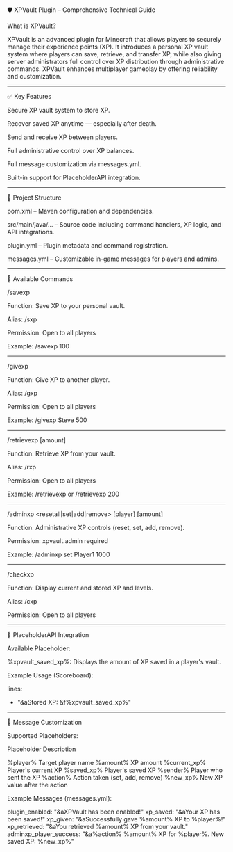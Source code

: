 🛡️ XPVault Plugin – Comprehensive Technical Guide

What is XPVault?

XPVault is an advanced plugin for Minecraft that allows players to securely manage their experience points (XP).
It introduces a personal XP vault system where players can save, retrieve, and transfer XP, while also giving server administrators full control over XP distribution through administrative commands. XPVault enhances multiplayer gameplay by offering reliability and customization.


---

✅ Key Features

Secure XP vault system to store XP.

Recover saved XP anytime — especially after death.

Send and receive XP between players.

Full administrative control over XP balances.

Full message customization via messages.yml.

Built-in support for PlaceholderAPI integration.



---

🧱 Project Structure

pom.xml – Maven configuration and dependencies.

src/main/java/... – Source code including command handlers, XP logic, and API integrations.

plugin.yml – Plugin metadata and command registration.

messages.yml – Customizable in-game messages for players and admins.



---

🧭 Available Commands

/savexp <amount>

Function: Save XP to your personal vault.

Alias: /sxp

Permission: Open to all players

Example: /savexp 100



---

/givexp <player> <amount>

Function: Give XP to another player.

Alias: /gxp

Permission: Open to all players

Example: /givexp Steve 500



---

/retrievexp [amount]

Function: Retrieve XP from your vault.

Alias: /rxp

Permission: Open to all players

Example: /retrievexp or /retrievexp 200



---

/adminxp <resetall|set|add|remove> [player] [amount]

Function: Administrative XP controls (reset, set, add, remove).

Permission: xpvault.admin required

Example: /adminxp set Player1 1000



---

/checkxp

Function: Display current and stored XP and levels.

Alias: /cxp

Permission: Open to all players



---

🔗 PlaceholderAPI Integration

Available Placeholder:

%xpvault_saved_xp%: Displays the amount of XP saved in a player's vault.


Example Usage (Scoreboard):

lines:
  - "&aStored XP: &f%xpvault_saved_xp%"


---

💬 Message Customization

Supported Placeholders:

Placeholder	Description

%player%	Target player name
%amount%	XP amount
%current_xp%	Player's current XP
%saved_xp%	Player's saved XP
%sender%	Player who sent the XP
%action%	Action taken (set, add, remove)
%new_xp%	New XP value after the action


Example Messages (messages.yml):

plugin_enabled: "&aXPVault has been enabled!"
xp_saved: "&aYour XP has been saved!"
xp_given: "&aSuccessfully gave %amount% XP to %player%!"
xp_retrieved: "&aYou retrieved %amount% XP from your vault."
adminxp_player_success: "&a%action% %amount% XP for %player%. New saved XP: %new_xp%"

